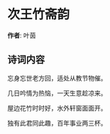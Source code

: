 # 次王竹斋韵

**作者**: 叶茵

## 诗词内容

忘身忘世老方回，适处从教节物催。

几日吟情为热恼，一天生意趁凉来。

屋边花竹时时好，水外轩窗面面开。

独有此君同此趣，百年事业两三杯。

